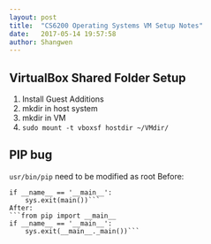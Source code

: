 ```yaml
---
layout: post
title:  "CS6200 Operating Systems VM Setup Notes"
date:   2017-05-14 19:57:58
author: Shangwen
---
```


## VirtualBox Shared Folder Setup
1. Install Guest Additions
2. mkdir in host system
3. mkdir in VM
4. ```sudo mount -t vboxsf hostdir ~/VMdir/```

## PIP bug
`usr/bin/pip` need to be modified as root
Before:
```from pip import main
if __name__ == '__main__':
    sys.exit(main())```
After:
```from pip import __main__
if __name__ == '__main__':
    sys.exit(__main__._main())```
